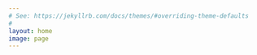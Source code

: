 ```yaml
---
# See: https://jekyllrb.com/docs/themes/#overriding-theme-defaults
#
layout: home
image: page
---
```

